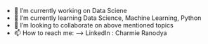 - 🔭 I’m currently working on Data Sciene
- 🌱 I’m currently learning Data Science, Machine Learning, Python
- 👯 I’m looking to collaborate on above mentioned topics
- 📫 How to reach me: --> LinkedIn : Charmie Ranodya
